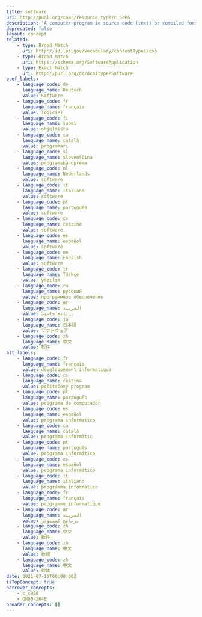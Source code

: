 ```yaml
---
title: software
uri: http://purl.org/coar/resource_type/c_5ce6
description: 'A computer program in source code (text) or compiled form. [Source: http://purl.org/dc/dcmitype/Software]'
deprecated: false
layout: concept
related:
    - type: Broad Match
      uri: http://id.loc.gov/vocabulary/contentTypes/cop
    - type: Broad Match
      uri: https://schema.org/SoftwareApplication
    - type: Exact Match
      uri: http://purl.org/dc/dcmitype/Software
pref_labels:
    - language_code: de
      language_name: Deutsch
      value: Software
    - language_code: fr
      language_name: français
      value: logiciel
    - language_code: fi
      language_name: suomi
      value: ohjelmisto
    - language_code: ca
      language_name: català
      value: programari
    - language_code: sl
      language_name: slovenščina
      value: programska oprema
    - language_code: nl
      language_name: Nederlands
      value: software
    - language_code: it
      language_name: italiano
      value: software
    - language_code: pt
      language_name: português
      value: software
    - language_code: cs
      language_name: čeština
      value: software
    - language_code: es
      language_name: español
      value: software
    - language_code: en
      language_name: English
      value: software
    - language_code: tr
      language_name: Türkçe
      value: yazılım
    - language_code: ru
      language_name: русский
      value: программное обеспечение
    - language_code: ar
      language_name: العربية
      value: برنامج حاسوب
    - language_code: ja
      language_name: 日本語
      value: ソフトウェア
    - language_code: zh
      language_name: 中文
      value: 软件
alt_labels:
    - language_code: fr
      language_name: français
      value: développement informatique
    - language_code: cs
      language_name: čeština
      value: počítačový program
    - language_code: pt
      language_name: português
      value: programa de computador
    - language_code: es
      language_name: español
      value: programa informatico
    - language_code: ca
      language_name: català
      value: programa informàtic
    - language_code: pt
      language_name: português
      value: programa informático
    - language_code: es
      language_name: español
      value: programa informático
    - language_code: it
      language_name: italiano
      value: programma informatico
    - language_code: fr
      language_name: français
      value: programme informatique
    - language_code: ar
      language_name: العربية
      value: برنامج كمبيوتر
    - language_code: zh
      language_name: 中文
      value: 軟件
    - language_code: zh
      language_name: 中文
      value: 軟體
    - language_code: zh
      language_name: 中文
      value: 软体
date: 2021-07-19T00:00:00Z
isTopConcept: true
narrower_concepts:
    - c_c950
    - QH80-2R4E
broader_concepts: []
---
```


